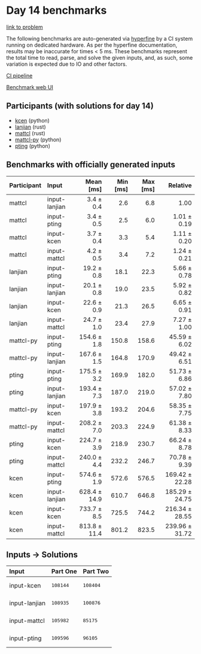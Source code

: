# Day 14 benchmarks

[link to problem](https://adventofcode.com/2023/day/14)

The following benchmarks are auto-generated via
[hyperfine](https://github.com/sharkdp/hyperfine) by a CI system running on
dedicated hardware. As per the hyperfine documentation, results may be
inaccurate for times < 5 ms. These benchmarks represent the total time to read,
parse, and solve the given inputs, and, as such, some variation is expected due
to IO and other factors.

[CI pipeline](http://ci.papercode.net:8080/teams/main/pipelines/aoc2023)

[Benchmark web UI](https://aoc.ancalagon.black)


## Participants (with solutions for day 14)

- [kcen](https://github.com/kcen/aoc2023) (python)
- [lanjian](https://github.com/lanjian/aoc-2023) (rust)
- [mattcl](https://github.com/mattcl/aoc2023) (rust)
- [mattcl-py](https://github.com/mattcl/aoc2023-py) (python)
- [pting](https://github.com/pting/aoc2023) (python)


## Benchmarks with officially generated inputs

| Participant | Input | Mean [ms] | Min [ms] | Max [ms] | Relative |
|:---|:---|---:|---:|---:|---:|
| mattcl | input-lanjian | 3.4 ± 0.4 | 2.6 | 6.8 | 1.00 |
| mattcl | input-pting | 3.4 ± 0.5 | 2.5 | 6.0 | 1.01 ± 0.19 |
| mattcl | input-kcen | 3.7 ± 0.4 | 3.3 | 5.4 | 1.11 ± 0.20 |
| mattcl | input-mattcl | 4.2 ± 0.5 | 3.4 | 7.2 | 1.24 ± 0.21 |
| lanjian | input-pting | 19.2 ± 0.8 | 18.1 | 22.3 | 5.66 ± 0.78 |
| lanjian | input-lanjian | 20.1 ± 0.8 | 19.0 | 23.5 | 5.92 ± 0.82 |
| lanjian | input-kcen | 22.6 ± 0.9 | 21.3 | 26.5 | 6.65 ± 0.91 |
| lanjian | input-mattcl | 24.7 ± 1.0 | 23.4 | 27.9 | 7.27 ± 1.00 |
| mattcl-py | input-pting | 154.6 ± 1.8 | 150.8 | 158.6 | 45.59 ± 6.02 |
| mattcl-py | input-lanjian | 167.6 ± 1.5 | 164.8 | 170.9 | 49.42 ± 6.51 |
| pting | input-pting | 175.5 ± 3.2 | 169.9 | 182.0 | 51.73 ± 6.86 |
| pting | input-lanjian | 193.4 ± 7.3 | 187.0 | 219.0 | 57.02 ± 7.80 |
| mattcl-py | input-kcen | 197.9 ± 3.8 | 193.2 | 204.6 | 58.35 ± 7.75 |
| mattcl-py | input-mattcl | 208.2 ± 7.0 | 203.3 | 224.9 | 61.38 ± 8.33 |
| pting | input-kcen | 224.7 ± 3.9 | 218.9 | 230.7 | 66.24 ± 8.78 |
| pting | input-mattcl | 240.0 ± 4.4 | 232.2 | 246.7 | 70.78 ± 9.39 |
| kcen | input-pting | 574.6 ± 1.9 | 572.6 | 576.5 | 169.42 ± 22.28 |
| kcen | input-lanjian | 628.4 ± 14.9 | 610.7 | 646.8 | 185.29 ± 24.75 |
| kcen | input-kcen | 733.7 ± 8.5 | 725.5 | 744.2 | 216.34 ± 28.55 |
| kcen | input-mattcl | 813.8 ± 11.4 | 801.2 | 823.5 | 239.96 ± 31.72 |


## Inputs -> Solutions

| Input | Part One | Part Two |
|:---|:---|:---|
|input-kcen|<pre>108144</pre>|<pre>108404</pre>|
|input-lanjian|<pre>108935</pre>|<pre>100876</pre>|
|input-mattcl|<pre>105982</pre>|<pre>85175</pre>|
|input-pting|<pre>109596</pre>|<pre>96105</pre>|
